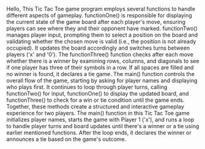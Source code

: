 Hello, This Tic Tac Toe game program employs several functions to handle different aspects of gameplay.
functionOne() is responsible for displaying the current state of the game board after each player's move, ensuring players can see where they and their opponent have marked.
functionTwo() manages player input, prompting them to select a position on the board and validating whether the chosen move is valid (i.e., the position is not already occupied). 
It updates the board accordingly and switches turns between players ('x' and '0').
The functionThree() function checks after each move whether there is a winner by examining rows, columns, and diagonals to see if one player has three of their symbols in a row. 
If all spaces are filled and no winner is found, it declares a tie game. The main() function controls the overall flow of the game, starting by asking for player names and displaying who plays first.
It continues to loop through player turns, calling functionTwo() for input, functionOne() to display the updated board, and functionThree() to check for a win or tie condition until the game ends.
Together, these methods create a structured and interactive gameplay experience for two players.
The main() function in this Tic Tac Toe game initializes player names, starts the game with Player 1 ('x'), and runs a loop to handle player turns and board updates until there's a winner or a tie using earlier mentioned functions.
After the loop ends, it declares the winner or announces a tie based on the game's outcome.
